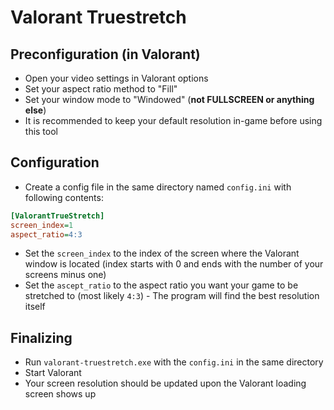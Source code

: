 # Valorant Truestretch
## Preconfiguration (in Valorant)
- Open your video settings in Valorant options
- Set your aspect ratio method to "Fill"
- Set your window mode to "Windowed" (**not FULLSCREEN or anything else**)
- It is recommended to keep your default resolution in-game before using this tool

## Configuration
- Create a config file in the same directory named `config.ini` with following contents:
```ini
[ValorantTrueStretch]
screen_index=1
aspect_ratio=4:3
```
- Set the `screen_index` to the index of the screen where the Valorant window is located (index starts with 0 and ends with the number of your screens minus one)
- Set the `ascept_ratio` to the aspect ratio you want your game to be stretched to (most likely `4:3`) - The program will find the best resolution itself

## Finalizing
- Run `valorant-truestretch.exe` with the `config.ini` in the same directory
- Start Valorant
- Your screen resolution should be updated upon the Valorant loading screen shows up